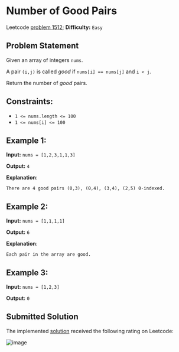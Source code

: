 # Number of Good Pairs

Leetcode [problem 1512](https://leetcode.com/problems/number-of-good-pairs/); **Difficulty:** `Easy`

## Problem Statement

Given an array of integers `nums`.

A pair `(i,j)` is called _good_ if `nums[i] == nums[j]` and `i < j`.

Return the number of _good_ pairs.

## Constraints:

- `1 <= nums.length <= 100`
- `1 <= nums[i] <= 100`

## Example 1:

**Input:** `nums = [1,2,3,1,1,3]`

**Output:** `4`

**Explanation**:
```
There are 4 good pairs (0,3), (0,4), (3,4), (2,5) 0-indexed.
```

## Example 2:

**Input:** `nums = [1,1,1,1]`

**Output:** `6`

**Explanation**:
```
Each pair in the array are good.
```

## Example 3:

**Input:** `nums = [1,2,3]`

**Output:** `0`

## Submitted Solution

The implemented [solution](solution.cpp) received the following rating on Leetcode:

![image](https://user-images.githubusercontent.com/33619581/123461512-7ad7ee80-d5e9-11eb-910b-f1600d6f6de1.png)
